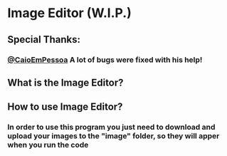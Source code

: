 # Image Editor (W.I.P.)
## Special Thanks:
### [@CaioEmPessoa](https://github.com/CaioEmPessoa) A lot of bugs were fixed with his help!

## What is the Image Editor?


## How to use Image Editor?
### In order to use this program you just need to download and upload your images to the "image" folder, so they will apper when you run the code
